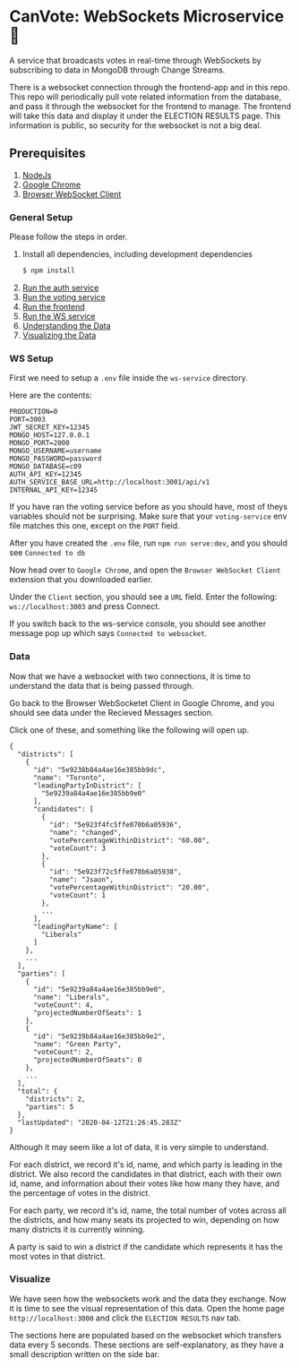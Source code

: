 # CanVote: WebSockets Microservice :eyes:

A service that broadcasts votes in real-time through WebSockets by subscribing to data in MongoDB through Change Streams.

There is a websocket connection through the frontend-app and in this repo. This repo will periodically pull vote related information from the database, and pass it through the websocket for the frontend to manage. The frontend will take this data and display it under the ELECTION RESULTS page. This information is public, so security for the websocket is not a big deal.

## Prerequisites

1. [NodeJs](https://nodejs.org/)
2. [Google Chrome](https://www.google.com/chrome/)
3. [Browser WebSocket Client](https://chrome.google.com/webstore/detail/browser-websocket-client/mdmlhchldhfnfnkfmljgeinlffmdgkjo?hl=en)

### General Setup

Please follow the steps in order.

1. Install all dependencies, including development dependencies
    ```bash
    $ npm install
    ```
2. [Run the auth service](https://github.com/UTSCC09/project-team_dma/tree/master/auth-service)
3. [Run the voting service](https://github.com/UTSCC09/project-team_dma/tree/master/voting-service)
3. [Run the frontend](https://github.com/UTSCC09/project-team_dma/tree/master/frontend)
4. [Run the WS service](#ws-setup)
5. [Understanding the Data](#data)
6. [Visualizing the Data](#visualize)

### WS Setup

First we need to setup a `.env` file inside the `ws-service` directory.

Here are the contents:

```
PRODUCTION=0
PORT=3003
JWT_SECRET_KEY=12345
MONGO_HOST=127.0.0.1
MONGO_PORT=2000
MONGO_USERNAME=username
MONGO_PASSWORD=password
MONGO_DATABASE=c09
AUTH_API_KEY=12345
AUTH_SERVICE_BASE_URL=http://localhost:3001/api/v1
INTERNAL_API_KEY=12345
```

If you have ran the voting service before as you should have, most of theys variables should not be surprising. Make sure that your `voting-service` env file matches this one, except on the `PORT` field.


After you have created the `.env` file, run ```npm run serve:dev```, and you should see `Connected to db`

Now head over to `Google Chrome`, and open the `Browser WebSocket Client` extension that you downloaded earlier.

Under the `Client` section, you should see a `URL` field. Enter the following: `ws://localhost:3003` and press Connect.

If you switch back to the ws-service console, you should see another message pop up which says `Connected to websocket`.

### Data

Now that we have a websocket with two connections, it is time to understand the data that is being passed through.

Go back to the Browser WebSocketet Client in Google Chrome, and you should see data under the Recieved Messages section.

Click one of these, and something like the following will open up.

```
{
  "districts": [
    {
      "id": "5e9238b84a4ae16e385bb9dc",
      "name": "Toronto",
      "leadingPartyInDistrict": [
        "5e9239a84a4ae16e385bb9e0"
      ],
      "candidates": [
        {
          "id": "5e923f4fc5ffe070b6a05936",
          "name": "changed",
          "votePercentageWithinDistrict": "60.00",
          "voteCount": 3
        },
        {
          "id": "5e923f72c5ffe070b6a05938",
          "name": "Jsaon",
          "votePercentageWithinDistrict": "20.00",
          "voteCount": 1
        },
        ...
      ],
      "leadingPartyName": [
        "Liberals"
      ]
    },
    ...
  ],
  "parties": [
    {
      "id": "5e9239a84a4ae16e385bb9e0",
      "name": "Liberals",
      "voteCount": 4,
      "projectedNumberOfSeats": 1
    },
    {
      "id": "5e9239b84a4ae16e385bb9e2",
      "name": "Green Party",
      "voteCount": 2,
      "projectedNumberOfSeats": 0
    },
    ...
  ],
  "total": {
    "districts": 2,
    "parties": 5
  },
  "lastUpdated": "2020-04-12T21:26:45.283Z"
}
```
Although it may seem like a lot of data, it is very simple to understand.

For each district, we record it's id, name, and which party is leading in the district. We also record the candidates in that district, each with their own id, name, and information about their votes like how many they have, and the percentage of votes in the district.

For each party, we record it's id, name, the total number of votes across all the districts, and how many seats its projected to win, depending on how many districts it is currently winning.

A party is said to win a district if the candidate which represents it has the most votes in that district.

### Visualize

We have seen how the websockets work and the data they exchange. Now it is time to see the visual representation of this data. Open the home page `http://localhost:3000` and click the `ELECTION RESULTS` nav tab.

The sections here are populated based on the websocket which transfers data every 5 seconds. These sections are self-explanatory, as they have a small description written on the side bar.
